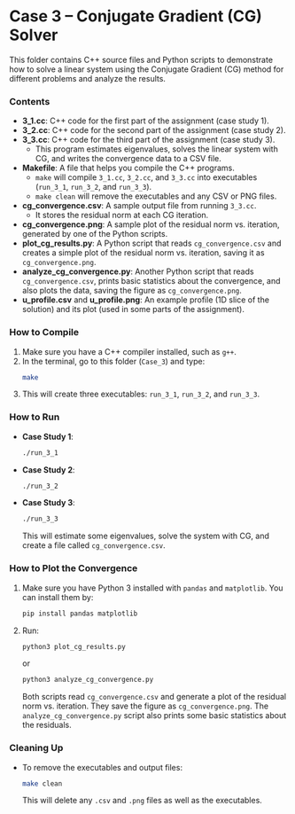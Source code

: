 # Case 3 – Conjugate Gradient (CG) Solver

This folder contains C++ source files and Python scripts to demonstrate how to solve a linear system using the Conjugate Gradient (CG) method for different problems and analyze the results.

### Contents

- **3_1.cc**: C++ code for the first part of the assignment (case study 1).
- **3_2.cc**: C++ code for the second part of the assignment (case study 2).
- **3_3.cc**: C++ code for the third part of the assignment (case study 3).
  - This program estimates eigenvalues, solves the linear system with CG, and writes the convergence data to a CSV file.
- **Makefile**: A file that helps you compile the C++ programs.  
  - `make` will compile `3_1.cc`, `3_2.cc`, and `3_3.cc` into executables (`run_3_1`, `run_3_2`, and `run_3_3`).
  - `make clean` will remove the executables and any CSV or PNG files.
- **cg_convergence.csv**: A sample output file from running `3_3.cc`.  
  - It stores the residual norm at each CG iteration.
- **cg_convergence.png**: A sample plot of the residual norm vs. iteration, generated by one of the Python scripts.
- **plot_cg_results.py**: A Python script that reads `cg_convergence.csv` and creates a simple plot of the residual norm vs. iteration, saving it as `cg_convergence.png`.
- **analyze_cg_convergence.py**: Another Python script that reads `cg_convergence.csv`, prints basic statistics about the convergence, and also plots the data, saving the figure as `cg_convergence.png`.
- **u_profile.csv** and **u_profile.png**: An example profile (1D slice of the solution) and its plot (used in some parts of the assignment).

### How to Compile

1. Make sure you have a C++ compiler installed, such as `g++`.
2. In the terminal, go to this folder (`Case_3`) and type:
   ```bash
   make

1. This will create three executables: `run_3_1`, `run_3_2`, and `run_3_3`.

### How to Run

- **Case Study 1**:

  ```bash
  ./run_3_1
  ```

- **Case Study 2**:

  ```bash
  ./run_3_2
  ```

- **Case Study 3**:

  ```bash
  ./run_3_3
  ```

  This will estimate some eigenvalues, solve the system with CG, and create a file called `cg_convergence.csv`.

### How to Plot the Convergence

1. Make sure you have Python 3 installed with `pandas` and `matplotlib`. You can install them by:

   ```bash
   pip install pandas matplotlib
   ```

2. Run:

   ```bash
   python3 plot_cg_results.py
   ```

   or

   ```bash
   python3 analyze_cg_convergence.py
   ```

   Both scripts read `cg_convergence.csv` and generate a plot of the residual norm vs. iteration. They save the figure as `cg_convergence.png`. The `analyze_cg_convergence.py` script also prints some basic statistics about the residuals.

### Cleaning Up

- To remove the executables and output files:

  ```bash
  make clean
  ```

  This will delete any `.csv` and `.png` files as well as the executables.